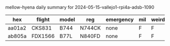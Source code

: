 mellow-hyena daily summary for 2024-05-15-vallejo1-rpi4a-adsb-1090

|hex|flight|model|reg|emergency|mil|weirdo|
|--|--|--|--|--|--|--|
|aa01a2|CKS831|B744|N744CK|none|F|F|
|ab805a|FDX1566|B77L|N840FD|none|F|F|
